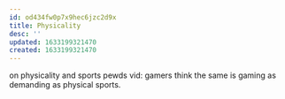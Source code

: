 ```yaml
---
id: od434fw0p7x9hec6jzc2d9x
title: Physicality
desc: ''
updated: 1633199321470
created: 1633199321470
---
```


on physicality and sports
pewds vid: gamers think the same
is gaming as demanding as physical sports.
